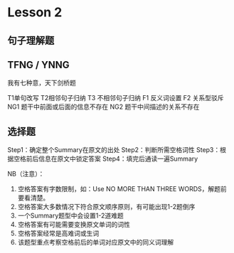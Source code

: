 # Lesson 2

## 句子理解题



## TFNG / YNNG

我有七种意，天下剑桥题

T1单句改写
T2相邻句子归纳
T3 不相邻句子归纳
F1 反义词设置
F2 关系型驳斥
NG1 题干中前面或后面的信息不存在
NG2 题干中间描述的关系不存在

## 选择题

Step1：确定整个Summary在原文的出处
Step2：判断所需空格词性
Step3：根据空格前后信息在原文中锁定答案
Step4：填完后通读一遍Summary

NB（注意）：
1. 空格答案有字数限制，如：Use NO MORE THAN THREE WORDS，解题前要看清楚。
2. 空格答案大多数情况下符合原文顺序原则，有可能出现1-2题倒序
3. 一个Summary题型中会设置1-2道难题
4. 空格答案有可能需要变换原文单词的词性
5. 空格答案经常是高难词或生词
6. 该题型重点考察空格前后的单词对应原文中的同义词理解

